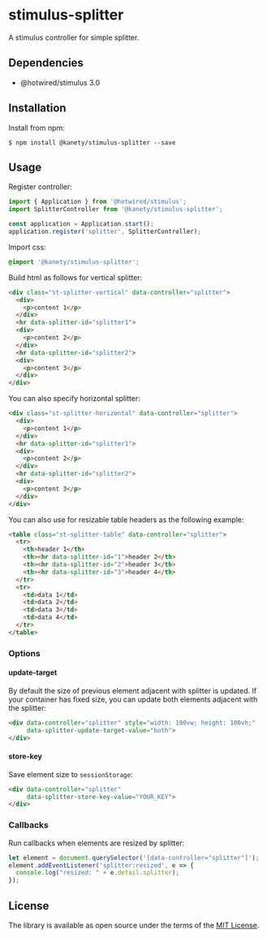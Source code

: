 # stimulus-splitter

A stimulus controller for simple splitter.

## Dependencies

* @hotwired/stimulus 3.0

## Installation

Install from npm:

    $ npm install @kanety/stimulus-splitter --save

## Usage

Register controller:

```javascript
import { Application } from '@hotwired/stimulus';
import SplitterController from '@kanety/stimulus-splitter';

const application = Application.start();
application.register('splitter', SplitterController);
```

Import css:

```css
@import '@kanety/stimulus-splitter';
```

Build html as follows for vertical splitter:

```html
<div class="st-splitter-vertical" data-controller="splitter">
  <div>
    <p>content 1</p>
  </div>
  <hr data-splitter-id="splitter1">
  <div>
    <p>content 2</p>
  </div>
  <hr data-splitter-id="splitter2">
  <div>
    <p>content 3</p>
  </div>
</div>
```

You can also specify horizontal splitter:

```html
<div class="st-splitter-horizontal" data-controller="splitter">
  <div>
    <p>content 1</p>
  </div>
  <hr data-splitter-id="splitter1">
  <div>
    <p>content 2</p>
  </div>
  <hr data-splitter-id="splitter2">
  <div>
    <p>content 3</p>
  </div>
</div>
```

You can also use for resizable table headers as the following example:

```html
<table class="st-splitter-table" data-controller="splitter">
  <tr>
    <th>header 1</th>
    <th><hr data-splitter-id="1">header 2</th>
    <th><hr data-splitter-id="2">header 3</th>
    <th><hr data-splitter-id="3">header 4</th>
  </tr>
  <tr>
    <td>data 1</td>
    <td>data 2</td>
    <td>data 3</td>
    <td>data 4</td>
  </tr>
</table>
```

### Options

#### update-target

By default the size of previous element adjacent with splitter is updated.
If your container has fixed size, you can update both elements adjacent with the splitter:

```html
<div data-controller="splitter" style="width: 100vw; height: 100vh;"
     data-splitter-update-target-value="both">
</div>
```

#### store-key

Save element size to `sessionStorage`:

```html
<div data-controller="splitter"
     data-splitter-store-key-value="YOUR_KEY">
</div>
```

### Callbacks

Run callbacks when elements are resized by splitter:

```javascript
let element = document.querySelector('[data-controller="splitter"]');
element.addEventListener('splitter:resized', e => {
  console.log("resized: " + e.detail.splitter);
});
```

## License

The library is available as open source under the terms of the [MIT License](http://opensource.org/licenses/MIT).
